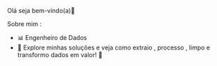 Olá seja bem-vindo(a)👋

Sobre mim :
- 📊 Engenheiro de Dados  
- 🚀 Explore minhas soluções e veja como extraio , processo , limpo e transformo dados em valor! 🚀
  
<!--
**vinirodrigues/vinirodrigues** is a ✨ _special_ ✨ repository because its `README.md` (this file) appears on your GitHub profile.

Here are some ideas to get you started:

- 🔭 I’m currently working on ...
- 🌱 I’m currently learning ...
- 👯 I’m looking to collaborate on ...
- 🤔 I’m looking for help with ...
- 💬 Ask me about ...
- 📫 How to reach me: ...
- 😄 Pronouns: ...
- ⚡ Fun fact: ...
- 📊 Data Engineering
- 
-->
